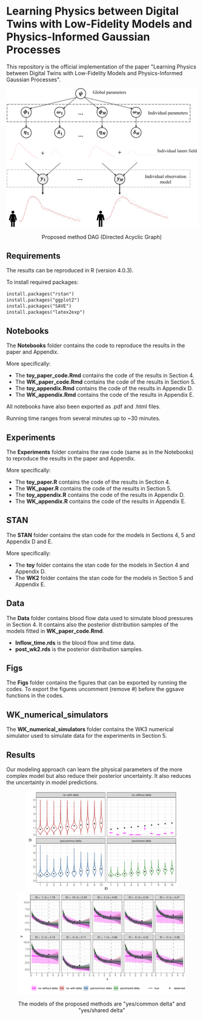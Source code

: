# Learning Physics between Digital Twins with Low-Fidelity Models and Physics-Informed Gaussian Processes

This repository is the official implementation of the paper "Learning Physics between Digital Twins with Low-Fidelity Models and Physics-Informed Gaussian Processes". 

<p align="center">
 <img src="Figs/DAG.png" alt="drawing" width="600"/> 
</p>

<p align="center">
Proposed method DAG (Directed Acyclic Graph)
</p>

## Requirements
The results can be reproduced in R (version 4.0.3).

To install required packages:

```setup
install.packages("rstan") 
install.packages("ggplot2")
install.packages("SAVE")
install.packages("latex2exp")
```

## Notebooks

The **Notebooks** folder contains the code to reproduce the results in the paper and Appendix. 

More specifically:

- The **toy_paper_code.Rmd** contains the code of the results in Section 4.
- The **WK_paper_code.Rmd** contains the code of the results in Section 5.
- The **toy_appendix.Rmd** contains the code of the results in Appendix D.
- The **WK_appendix.Rmd** contains the code of the results in Appendix E.

All notebooks have also been exported as .pdf and .html files. 

Running time ranges from several minutes up to ~30 minutes.

## Experiments
The **Experiments** folder contains the raw code (same as in the Notebooks) to reproduce the results in the paper and Appendix. 

More specifically:


- The **toy_paper.R** contains the code of the results in Section 4.
- The **WK_paper.R** contains the code of the results in Section 5.
- The **toy_appendix.R** contains the code of the results in Appendix D.
- The **WK_appendix.R** contains the code of the results in Appendix E.


## STAN
The **STAN** folder contains the stan code for the models in Sections 4, 5 and Appendix D and E.

More specifically:

- The **toy** folder contains the stan code for the models in Section 4 and Appendix D.
- The **WK2** folder contains the stan code for the models in Section 5 and Appendix E.

## Data
The **Data** folder contains blood flow data used to simulate blood pressures in Section 4. It contains also the posterior distribution samples of the models fitted in **WK_paper_code.Rmd**.

- **Inflow_time.rds** is the blood flow and time data.
- **post_wk2.rds** is the posterior distribution samples.

## Figs
The **Figs** folder contains the figures that can be exported by running the codes. To export the figures uncomment (remove #) before the ggsave functions in the codes.

## WK_numerical_simulators
The **WK_numerical_simulators** folder contains the WK3 numerical simulator used to simulate data for the experiments in Section 5.


## Results
Our modeling approach can learn the physical parameters of the more complex model but also reduce their posterior uncertainty. It also reduces the uncertainty in model predictions.

<p align="center">
  <img src="Figs/post_toy.png" alt="drawing" width="400"/>
  <img src="Figs/toy_pred.png" alt="drawing" width="443"/>
</p>

<p align="center">
The models of the proposed methods are "yes/common delta" and "yes/shared delta"
</p>